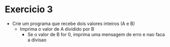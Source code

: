 # Exercicio 3

+ Crie um programa que recebe dois valores inteiros (A e B)
    + Imprima o valor de A dividido por B
        + Se o valor de B for 0, imprima uma mensagem de erro e nao faca a divisao
 